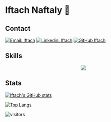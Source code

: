 # Iftach Naftaly 🤖

## Contact

[![Email: Iftach](https://img.shields.io/badge/-EMail-purple?style=flat-square&logo=Proton&logoColor=white&link=iftahnaf@proton.me)](mailto:iftahnaf@proton.me)
[![Linkedin: Iftach](https://img.shields.io/badge/-Linkedin-blue?style=flat-square&logo=Linkedin&logoColor=white&link=https://www.linkedin.com/in/in/iftach-naftaly-159075146/)](https://www.linkedin.com/in/iftach-naftaly-159075146/)
[![GitHub Iftach](https://img.shields.io/github/followers/iftahnaf?label=follow&style=social)](https://github.com/iftahnaf)


## Skills
<p align="center">
  <a href="https://skillicons.dev">
    <img src="https://skillicons.dev/icons?i=python,vscode,c,matlab,ros,docker,cpp," />
  </a>
</p>

## Stats
[![Iftach's GitHub stats](https://github-readme-stats.vercel.app/api?username=iftahnaf&show_icons=true&theme=onedark)](https://github.com/anuraghazra/github-readme-stats)


[![Top Langs](https://github-readme-stats.vercel.app/api/top-langs/?username=iftahnaf&exclude_repo=PX4-user_guide,grepros,autonomousDrone,PX4-Autopilot,opencv_tutorials,ardupilot&langs_count=8&hide=HTML,JavaScript,CSS&hide_progress=true)](https://github.com/anuraghazra/github-readme-stats)

![visitors](https://vbr.nathanchung.dev/badge?page_id=iftahnaf.iftahnaf&color=00cf00)






